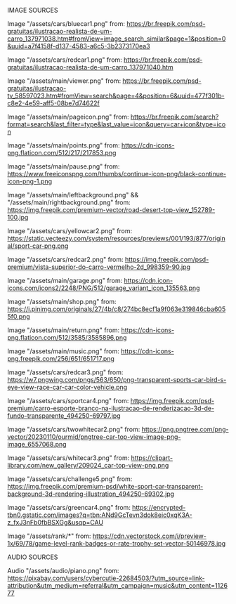 IMAGE SOURCES

Image "/assets/cars/bluecar1.png" from:
https://br.freepik.com/psd-gratuitas/ilustracao-realista-de-um-carro_137971038.htm#fromView=image_search_similar&page=1&position=0&uuid=a7f4158f-d137-4583-a6c5-3b2373170ea3

Image "/assets/cars/redcar1.png" from:
https://br.freepik.com/psd-gratuitas/ilustracao-realista-de-um-carro_137971040.htm

Image "/assets/main/viewer.png" from:
https://br.freepik.com/psd-gratuitas/ilustracao-tv_58597023.htm#fromView=search&page=4&position=6&uuid=477f301b-c8e2-4e59-aff5-08be7d74622f

Image "/assets/main/pageicon.png" from:
https://br.freepik.com/search?format=search&last_filter=type&last_value=icon&query=car+icon&type=icon

Image "/assets/main/points.png" from:
https://cdn-icons-png.flaticon.com/512/217/217853.png

Image "/assets/main/pause.png" from:
https://www.freeiconspng.com/thumbs/continue-icon-png/black-continue-icon-png-1.png

Image "/assets/main/leftbackground.png" && "/assets/main/rightbackground.png" from:
https://img.freepik.com/premium-vector/road-desert-top-view_152789-100.jpg

Image "/assets/cars/yellowcar2.png" from:
https://static.vecteezy.com/system/resources/previews/001/193/877/original/sport-car-png.png

Image "/assets/cars/redcar2.png" from:
https://img.freepik.com/psd-premium/vista-superior-do-carro-vermelho-2d_998359-90.jpg

Image "/assets/main/garage.png" from:
https://cdn.icon-icons.com/icons2/2248/PNG/512/garage_variant_icon_135563.png

Image "/assets/main/shop.png" from:
https://i.pinimg.com/originals/27/4b/c8/274bc8ecf1a9f063e319846cba6055f0.png

Image "/assets/main/return.png" from:
https://cdn-icons-png.flaticon.com/512/3585/3585896.png

Image "/assets/main/music.png" from:
https://cdn-icons-png.freepik.com/256/651/651717.png

Image "/assets/cars/redcar3.png" from:
https://w7.pngwing.com/pngs/563/650/png-transparent-sports-car-bird-s-eye-view-race-car-car-color-vehicle.png

Image "/assets/cars/sportcar4.png" from:
https://img.freepik.com/psd-premium/carro-esporte-branco-na-ilustracao-de-renderizacao-3d-de-fundo-transparente_494250-69797.jpg

Image "/assets/cars/twowhitecar2.png" from:
https://png.pngtree.com/png-vector/20230110/ourmid/pngtree-car-top-view-image-png-image_6557068.png

Image "/assets/cars/whitecar3.png" from:
https://clipart-library.com/new_gallery/209024_car-top-view-png.png

Image "/assets/cars/challenge5.png" from:
https://img.freepik.com/premium-psd/white-sport-car-transparent-background-3d-rendering-illustration_494250-69302.jpg

Image "/assets/cars/greencar4.png" from:
https://encrypted-tbn0.gstatic.com/images?q=tbn:ANd9GcTevn3dok8eic0xqK3A-z_fxJ3nFb0fbBSXGg&usqp=CAU

Image "/assets/rank/*" from:
https://cdn.vectorstock.com/i/preview-1x/69/78/game-level-rank-badges-or-rate-trophy-set-vector-50146978.jpg

AUDIO SOURCES

Audio "/assets/audio/piano.png" from:
https://pixabay.com/users/cybercutie-22684503/?utm_source=link-attribution&utm_medium=referral&utm_campaign=music&utm_content=112677